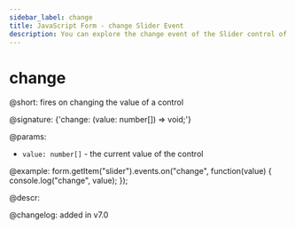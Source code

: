 ```yaml
---
sidebar_label: change
title: JavaScript Form - change Slider Event 
description: You can explore the change event of the Slider control of Form in the documentation of the DHTMLX JavaScript UI library. Browse developer guides and API reference, try out code examples and live demos, and download a free 30-day evaluation version of DHTMLX Suite 7.
---
```


# change

@short: fires on changing the value of a control

@signature: {'change: (value: number[]) => void;'}

@params:
- `value: number[]` - the current value of the control

@example:
form.getItem("slider").events.on("change", function(value) {
    console.log("change", value);
});

@descr:

@changelog: added in v7.0
